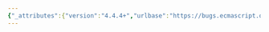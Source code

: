 ```yaml
---
{"_attributes":{"version":"4.4.4+","urlbase":"https://bugs.ecmascript.org/","maintainer":"dherman@mozilla.com"},"bug":{"bug_id":3646,"creation_ts":"2015-01-23 15:02:00 -0800","short_desc":"21.2.5.2.2  RegExpBuiltinExec: i -> lastIndex in step 26","delta_ts":"2015-02-02 18:38:52 -0800","product":"Draft for 6th Edition","component":"editorial issue","version":"Rev 31: January 15, 2015 Draft","rep_platform":"All","op_sys":"All","bug_status":"RESOLVED","resolution":"FIXED","priority":"Normal","bug_severity":"normal","everconfirmed":true,"reporter":{"uid":"andrebargull","name":"André Bargull"},"assigned_to":{"uid":"allen","name":"Allen Wirfs-Brock"},"long_desc":[{"commentid":11657,"comment_count":0,"who":{"uid":"andrebargull","name":"André Bargull"},"bug_when":"2015-01-23 15:02:20 -0800","thetext":"21.2.5.2.2 Runtime Semantics: RegExpBuiltinExec ( R, S ) Abstract Operation\n\n\nStep 26: Change `i` to `lastIndex`"},{"commentid":11824,"comment_count":1,"who":{"uid":"allen","name":"Allen Wirfs-Brock"},"bug_when":"2015-01-31 15:12:02 -0800","thetext":"fixed in rev32 editor's draft"},{"commentid":11950,"comment_count":2,"who":{"uid":"allen","name":"Allen Wirfs-Brock"},"bug_when":"2015-02-02 18:38:52 -0800","thetext":"fixed in rev32 draft"}]}}
---
```

